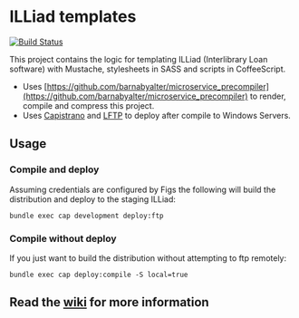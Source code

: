 # ILLiad templates

[![Build Status](http://jenkins.library.nyu.edu/buildStatus/icon?job=ILLiad_Production_Deploy)](http://jenkins.library.nyu.edu:8080/view/ILLiad/job/ILLiad_Production_Deploy/)

This project contains the logic for templating ILLiad (Interlibrary Loan software) with Mustache, stylesheets in SASS and scripts in CoffeeScript.

* Uses [https://github.com/barnabyalter/microservice_precompiler](https://github.com/barnabyalter/microservice_precompiler) to render, compile and compress this project.
* Uses [Capistrano](https://github.com/capistrano/capistrano) and [LFTP](http://lftp.yar.ru/) to deploy after compile to Windows Servers.

## Usage

### Compile and deploy

Assuming credentials are configured by Figs the following will build the distribution and deploy to the staging ILLiad:

```
bundle exec cap development deploy:ftp
```

### Compile without deploy

If you just want to build the distribution without attempting to ftp remotely:

```
bundle exec cap deploy:compile -S local=true
```

## Read the [wiki](https://github.com/NYULibraries/illiad-templates/wiki) for more information
